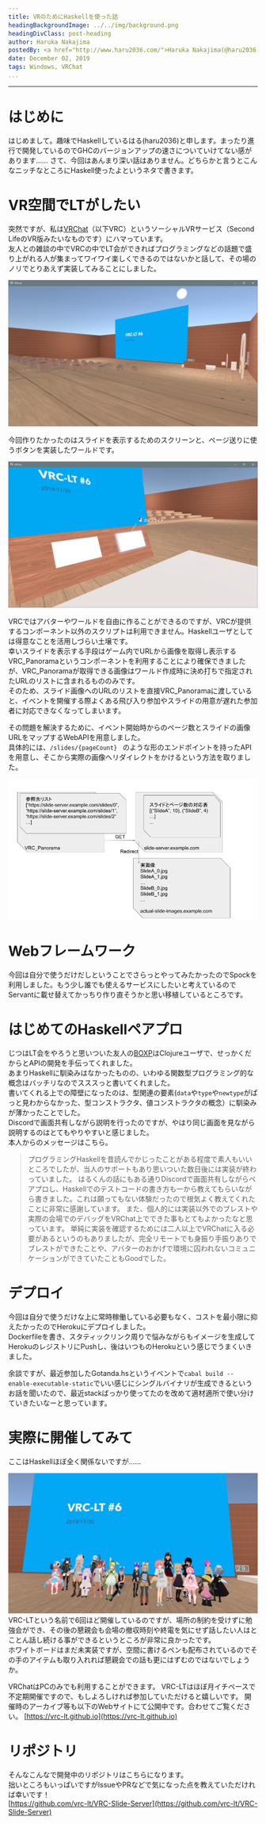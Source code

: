 ```yaml
---
title: VRのためにHaskellを使った話
headingBackgroundImage: ../../img/background.png
headingDivClass: post-heading
author: Haruka Nakajima
postedBy: <a href="http://www.haru2036.com/">Haruka Nakajima(@haru2036)</a>
date: December 02, 2019
tags: Windows, VRChat
...
```

---

# はじめに
はじめまして。趣味でHaskellしているはる(haru2036)と申します。まったり進行で開発しているのでGHCのバージョンアップの速さについていけてない感があります……
さて、今回はあんまり深い話はありません。どちらかと言うとこんなニッチなところにHaskell使ったよというネタで書きます。

# VR空間でLTがしたい
突然ですが、私は[VRChat](https://vrchat.com/)（以下VRC）というソーシャルVRサービス（Second LifeのVR版みたいなものです）にハマっています。  
友人との雑談の中でVRCの中でLT会ができればプログラミングなどの話題で盛り上がれる人が集まってワイワイ楽しくできるのではないかと話して、その場のノリでとりあえず実装してみることにしました。  

![完成したワールド](/img/2019/haskell-in-vrchat/vrc-lt-room.png "完成したワールド")  

今回作りたかったのはスライドを表示するためのスクリーンと、ページ送りに使うボタンを実装したワールドです。  

![発表者用コントロールパネル](/img/2019/haskell-in-vrchat/vrc-lt-control-panel.png "発表者用コントロールパネル")  

VRCではアバターやワールドを自由に作ることができるのですが、VRCが提供するコンポーネント以外のスクリプトは利用できません。Haskellユーザとしては得意なことを活用しづらい土壌です。  
幸いスライドを表示する手段はゲーム内でURLから画像を取得し表示するVRC_Panoramaというコンポーネントを利用することにより確保できましたが、VRC_Panoramaが取得できる画像はワールド作成時に決め打ちで指定されたURLのリストに含まれるもののみです。  
そのため、スライド画像へのURLのリストを直接VRC_Panoramaに渡していると、イベントを開催する際よくある飛び入り参加やスライドの用意が遅れた参加者に対応できなくなってしまいます。  

その問題を解決するために、イベント開始時からのページ数とスライドの画像URLをマップするWebAPIを用意しました。  
具体的には、`/slides/{pageCount} ` のような形のエンドポイントを持ったAPIを用意し、そこから実際の画像へリダイレクトをかけるという方法を取りました。  

![実装イメージ図](/img/2019/haskell-in-vrchat/vrc-lt-image.png "実装イメージ図")  

# Webフレームワーク
今回は自分で使うだけだしということでさらっとやってみたかったのでSpockを利用しました。もう少し誰でも使えるサービスにしたいと考えているのでServantに載せ替えてかっちり作り直そうかと思い移植しているところです。

# はじめてのHaskellペアプロ
じつはLT会をやろうと思いついた友人の[BOXP](https://twitter.com/b0xp2)はClojureユーザで、せっかくだからとAPIの開発を手伝ってくれました。  
あまりHaskellに馴染みはなかったものの、いわゆる関数型プログラミング的な概念はバッチリなのでスススっと書いてくれました。  
書いてくれる上での障壁になったのは、型関連の要素(`data`や`type`や`newtype`がぱっと見わからなかった、型コンストラクタ、値コンストラクタの概念）に馴染みが薄かったことでした。  
Discordで画面共有しながら説明を行ったのですが、やはり同じ画面を見ながら説明するのはとてもやりやすいと感じました。  
本人からのメッセージはこちら。

> プログラミングHaskellを昔読んでかじったことがある程度で素人もいいところでしたが、当人のサポートもあり思いついた数日後には実装が終わっていました。
> はるくんの話にもある通りDiscordで画面共有しながらペアプロし、Haskellでのテストコードの書き方も一から教えてもらいながら書きました。これは願ってもない体験だったので根気よく教えてくれたことに非常に感謝しています。
> また、個人的には実装以外でのブレストや実際の会場でのデバッグをVRChat上でできた事もとてもよかったなと思っています。
> 単純に実装を確認するためには二人以上でVRChatに入る必要があるというのもありましたが、完全リモートでも身振り手振りありでブレストができたことや、アバターのおかげで環境に囚われないコミュニケーションができていたこともGoodでした。

# デプロイ
今回は自分で使うだけな上に常時稼働している必要もなく、コストを最小限に抑えたかったのでHerokuにデプロイしました。  
Dockerfileを書き、スタティックリンク周りで悩みながらもイメージを生成してHerokuのレジストリにPushし、後はいつものHerokuという感じでうまくいきました。  

余談ですが、最近参加したGotanda.hsというイベントで`cabal build --enable-executable-static`でいい感じにシングルバイナリが生成できるというお話を聞いたので、最近stackばっかり使ってたのを改めて適材適所で使い分けていきたいなーと思っています。 

# 実際に開催してみて
ここはHaskellほぼ全く関係ないですが……

![](/img/2019/haskell-in-vrchat/vrc-lt.png)
VRC-LTという名前で6回ほど開催しているのですが、場所の制約を受けずに勉強会ができ、その後の懇親会も会場の撤収時刻や終電を気にせず話したい人はとことん話し続ける事ができるというところが非常に良かったです。  
ホワイトボードはまだ未実装ですが、空間に書けるペンも配布されているのでその手のアイテムも取り入れれば懇親会での話も更にはずむのではないでしょうか。

VRChatはPCのみでも利用することができます。
VRC-LTはほぼ月イチペースで不定期開催ですので、もしよろしければ参加していただけると嬉しいです。
開催時のアーカイブ等も以下のWebサイトにて公開中です。合わせてご覧ください。
[https://vrc-lt.github.io](https://vrc-lt.github.io)

# リポジトリ
そんなこんなで開発中のリポジトリはこちらになります。  
拙いところもいっぱいですがIssueやPRなどで気になった点を教えていただければ幸いです！  
[https://github.com/vrc-lt/VRC-Slide-Server](https://github.com/vrc-lt/VRC-Slide-Server)

